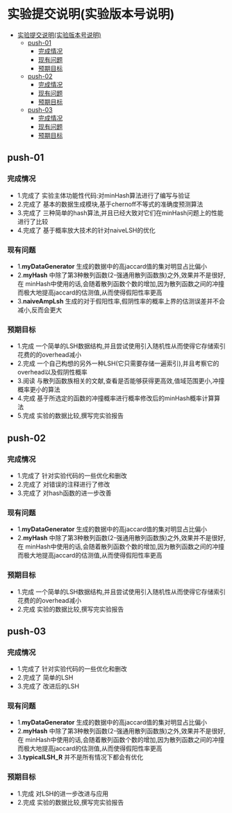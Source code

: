 # 实验提交说明(实验版本号说明)

- [实验提交说明(实验版本号说明)](#实验提交说明实验版本号说明)
  - [push-01](#push-01)
    - [完成情况](#完成情况)
    - [现有问题](#现有问题)
    - [预期目标](#预期目标)
  - [push-02](#push-02)
    - [完成情况](#完成情况-1)
    - [现有问题](#现有问题-1)
    - [预期目标](#预期目标-1)
  - [push-03](#push-03)
    - [完成情况](#完成情况-2)
    - [现有问题](#现有问题-2)
    - [预期目标](#预期目标-2)

## push-01

### 完成情况

- 1.完成了 实验主体功能性代码:对minHash算法进行了编写与验证
- 2.完成了 基本的数据生成模块,基于chernoff不等式的准确度预测算法
- 3.完成了 三种简单的hash算法,并且已经大致对它们在minHash问题上的性能进行了比较
- 4.完成了 基于概率放大技术的针对naiveLSH的优化

### 现有问题

- 1.**myDataGenerator** 生成的数据中的高jaccard值的集对明显占比偏小
- 2.**myHash**          中除了第3种散列函数(2-强通用散列函数族)之外,效果并不是很好,在
                    minHash中使用的话,会随着散列函数个数的增加,因为散列函数之间的冲撞\
                    而极大地提高jaccard的估测值,从而使得假阳性率更高
- 3.**naiveAmpLsh**     生成的对于假阳性率,假阴性率的概率上界的估测误差并不会减小,反而会更大

### 预期目标

- 1.完成 一个简单的LSH数据结构,并且尝试使用引入随机性从而使得它存储索引花费的的overhead减小
- 2.完成 一个自己构想的另外一种LSH(它只需要存储一遍索引),并且考察它的overhead以及假阴性概率
- 3.阅读 与散列函数族相关的文献,查看是否能够获得更高效,值域范围更小,冲撞概率更小的算法
- 4.完成 基于所选定的函数的冲撞概率进行概率修改后的minHash概率计算算法
- 5.完成 实验的数据比较,撰写完实验报告

## push-02

### 完成情况

- 1.完成了 针对实验代码的一些优化和删改
- 2.完成了 对错误的注释进行了修改
- 3.完成了 对hash函数的进一步改善

### 现有问题

- 1.**myDataGenerator** 生成的数据中的高jaccard值的集对明显占比偏小
- 2.**myHash**          中除了第3种散列函数(2-强通用散列函数族)之外,效果并不是很好,在
                    minHash中使用的话,会随着散列函数个数的增加,因为散列函数之间的冲撞\
                    而极大地提高jaccard的估测值,从而使得假阳性率更高

### 预期目标

- 1.完成 一个简单的LSH数据结构,并且尝试使用引入随机性从而使得它存储索引花费的的overhead减小
- 2.完成 实验的数据比较,撰写完实验报告

## push-03

### 完成情况

- 1.完成了 针对实验代码的一些优化和删改
- 2.完成了 简单的LSH
- 3.完成了 改进后的LSH

### 现有问题

- 1.**myDataGenerator** 生成的数据中的高jaccard值的集对明显占比偏小
- 2.**myHash**          中除了第3种散列函数(2-强通用散列函数族)之外,效果并不是很好,在
                    minHash中使用的话,会随着散列函数个数的增加,因为散列函数之间的冲撞\
                    而极大地提高jaccard的估测值,从而使得假阳性率更高
- 3.**typicalLSH_R**    并不是所有情况下都会有优化

### 预期目标

- 1.完成 对LSH的进一步改进与应用
- 2.完成 实验的数据比较,撰写完实验报告

